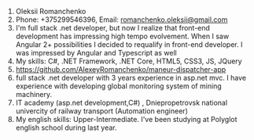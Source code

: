 1. Oleksii Romanchenko
2. Phone: +375299546396, Email: romanchenko.oleksii@gmail.com
3. I'm full stack .net developer, but now I realize that front-end development has impressing high tempo evolvement. When I saw Angular 2+ possibilities I decided to requalify in front-end developer. I was impressed by Angular and Typescript as well
4. My skills: C#, .NET Framework, .NET Core, HTML5, CSS3, JS, JQuery
5. https://github.com/AlexeyRomanchenko/maneur-dispatcher-app
6.  full stack .net developer with 3 years experience in  asp.net mvc. I have experience with developing global monitoring system of  mining machinery.
7. IT academy (asp.net development,C#) , Dniepropetrovsk national univercity  of railway transport (Automation engineer)
8. My english skills: Upper-Intermediate. I've been studying at Polyglot english school during last year.